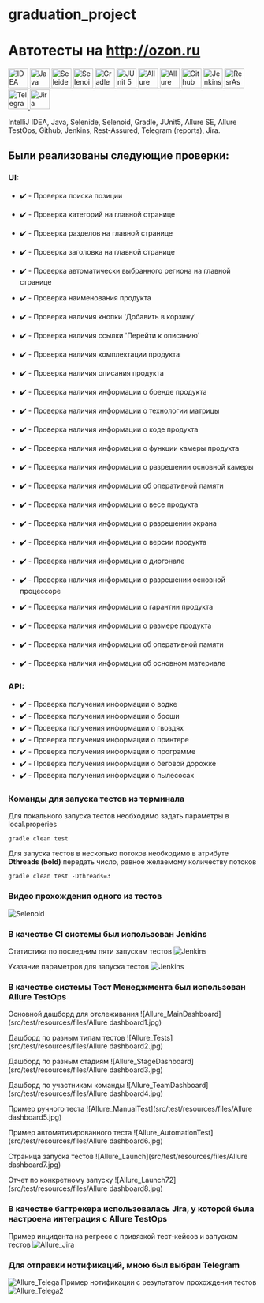 # graduation_project
# Автотесты на http://ozon.ru

<a href="https://www.jetbrains.com/idea/">
    <img src="https://starchenkov.pro/qa-guru/img/skills/Intelij_IDEA.svg" width="40" height="40"  alt="IDEA"/>
</a>
<a href="https://www.jetbrains.com/idea/">
    <img src="https://starchenkov.pro/qa-guru/img/skills/Java.svg" width="40" height="40"  alt="Java"/>
</a>
<a href="https://www.jetbrains.com/idea/">
    <img src="https://starchenkov.pro/qa-guru/img/skills/Selenide.svg" width="40" height="40"  alt="Seleide"/>
</a>
<a href="https://www.jetbrains.com/idea/">
    <img src="https://starchenkov.pro/qa-guru/img/skills/Selenoid.svg" width="40" height="40"  alt="Selenoid"/>
</a>
<a href="https://www.jetbrains.com/idea/">
    <img src="https://starchenkov.pro/qa-guru/img/skills/Gradle.svg" width="40" height="40"  alt="Gradle"/>
</a>
<a href="https://www.jetbrains.com/idea/">
    <img src="https://starchenkov.pro/qa-guru/img/skills/JUnit5.svg" width="40" height="40"  alt="JUnit 5"/>
</a>
<a href="https://www.jetbrains.com/idea/">
    <img src="https://starchenkov.pro/qa-guru/img/skills/Allure_Report.svg" width="40" height="40"  alt="Allure SE"/>
</a>
<a href="https://www.jetbrains.com/idea/">
    <img src="https://starchenkov.pro/qa-guru/img/skills/Allure_EE.svg" width="40" height="40"  alt="Allure EE"/>
</a>
<a href="https://www.jetbrains.com/idea/">
    <img src="https://starchenkov.pro/qa-guru/img/skills/Github.svg" width="40" height="40"  alt="Github"/>
</a>
<a href="https://www.jetbrains.com/idea/">
    <img src="https://starchenkov.pro/qa-guru/img/skills/Jenkins.svg" width="40" height="40"  alt="Jenkins"/>
</a>
<a href="https://www.jetbrains.com/idea/">
    <img src="https://starchenkov.pro/qa-guru/img/skills/Rest-Assured.svg" width="40" height="40"  alt="ResrAssured"/>
</a>
<a href="https://www.jetbrains.com/idea/">
    <img src="https://starchenkov.pro/qa-guru/img/skills/Telegram.svg" width="40" height="40"  alt="Telegram"/>
</a>
<a href="https://www.jetbrains.com/idea/">
    <img src="https://starchenkov.pro/qa-guru/img/skills/Jira.svg" width="40" height="40"  alt="Jira"/>
</a>

IntelliJ IDEA, Java, Selenide, Selenoid, Gradle, JUnit5, Allure SE, Allure TestOps, Github, Jenkins, Rest-Assured, Telegram (reports), Jira.

## Были реализованы следующие проверки:
### UI:
- :heavy_check_mark: - Проверка поиска позиции
- :heavy_check_mark: - Проверка категорий на главной странице
- :heavy_check_mark: - Проверка разделов на главной странице
- :heavy_check_mark: - Проверка заголовка на главной странице
- :heavy_check_mark: - Проверка автоматически выбранного региона на главной странице

- :heavy_check_mark: - Проверка наименования продукта
- :heavy_check_mark: - Проверка наличия кнопки 'Добавить в корзину'
- :heavy_check_mark: - Проверка наличия ссылки 'Перейти к описанию'
- :heavy_check_mark: - Проверка наличия комплектации продукта
- :heavy_check_mark: - Проверка наличия описания продукта
- :heavy_check_mark: - Проверка наличия информации о бренде продукта
- :heavy_check_mark: - Проверка наличия информации о технологии матрицы
- :heavy_check_mark: - Проверка наличия информации о коде продукта
- :heavy_check_mark: - Проверка наличия информации о функции камеры продукта
- :heavy_check_mark: - Проверка наличия информации о разрешении основной камеры
- :heavy_check_mark: - Проверка наличия информации об оперативной памяти
- :heavy_check_mark: - Проверка наличия информации о весе продукта
- :heavy_check_mark: - Проверка наличия информации о разрешении экрана
- :heavy_check_mark: - Проверка наличия информации о версии продукта
- :heavy_check_mark: - Проверка наличия информации о диогонале
- :heavy_check_mark: - Проверка наличия информации о разрешении основной процессоре
- :heavy_check_mark: - Проверка наличия информации о гарантии продукта
- :heavy_check_mark: - Проверка наличия информации о размере продукта
- :heavy_check_mark: - Проверка наличия информации об оперативной памяти
- :heavy_check_mark: - Проверка наличия информации об основном материале

### API:
- :heavy_check_mark: - Проверка получения информации о водке
- :heavy_check_mark: - Проверка получения информации о броши
- :heavy_check_mark: - Проверка получения информации о гвоздях
- :heavy_check_mark: - Проверка получения информации о принтере
- :heavy_check_mark: - Проверка получения информации о программе
- :heavy_check_mark: - Проверка получения информации о беговой дорожке
- :heavy_check_mark: - Проверка получения информации о пылесосах

### Команды для запуска тестов из терминала
Для локального запуска тестов необходимо задать параметры в local.properies
```
gradle clean test
```
Для запуска тестов в несколько потоков необходимо в атрибуте __Dthreads (bold)__ передать число, равное желаемому количеству потоков
```
gradle clean test -Dthreads=3
```

### Видео прохождения одного из тестов
![Selenoid](src/test/resources/files/Selenoid.gif)

### В качестве CI системы был использован Jenkins
Статистика по последним пяти запускам тестов
![Jenkins](src/test/resources/files/Jenkins.jpg)

Указание параметров для запуска тестов
![Jenkins](src/test/resources/files/Jenkins1.jpg)

### В качестве системы Тест Менеджмента был использован Allure TestOps
Основной дашборд для отслеживания
![Allure_MainDashboard](src/test/resources/files/Allure dashboard1.jpg)

Дашборд по разным типам тестов
![Allure_Tests](src/test/resources/files/Allure dashboard2.jpg)

Дашборд по разным стадиям
![Allure_StageDashboard](src/test/resources/files/Allure dashboard3.jpg)

Дашборд по участникам команды
![Allure_TeamDashboard](src/test/resources/files/Allure dashboard4.jpg)

Пример ручного теста
![Allure_ManualTest](src/test/resources/files/Allure dashboard5.jpg)

Пример автоматизированного теста
![Allure_AutomationTest](src/test/resources/files/Allure dashboard6.jpg)

Страница запуска тестов
![Allure_Launch](src/test/resources/files/Allure dashboard7.jpg)

Отчет по конкретному запуску
![Allure_Launch72](src/test/resources/files/Allure dashboard8.jpg)

### В качестве багтрекера использовалась Jira, у которой была настроена интеграция с Allure TestOps
Пример инцидента на регресс с привязкой тест-кейсов и запуском тестов
![Allure_Jira](src/test/resources/files/JIRA.jpg)

### Для отправки нотификаций, мною был выбран Telegram
![Allure_Telega](src/test/resources/files/Notifications.gif)
Пример нотификации с результатом прохождения тестов
![Allure_Telega2](src/test/resources/files/Notifications.jpg)
